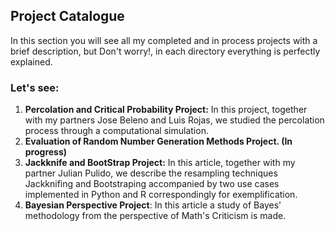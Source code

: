 ## Project Catalogue 
In this section you will see all  my completed and in process projects with a brief description, but Don't worry!, in each directory everything is perfectly explained. 

### Let's see:

1. **Percolation and Critical Probability Project:** In this project, together with my partners Jose Beleno and Luis Rojas, we studied the percolation process through a computational simulation.
2. **Evaluation of Random Number Generation Methods Project. (In progress)**
3. **Jackknife and BootStrap Project:** In this article, together with my partner Julian Pulido, we describe the resampling techniques Jackknifing and Bootstraping accompanied by two use cases implemented in Python and R correspondingly for exemplification.
4. **Bayesian Perspective Project**: In this article a study of Bayes' methodology from the perspective of Math's Criticism is made.




